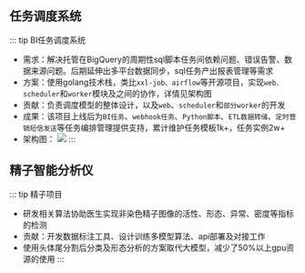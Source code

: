 
## 任务调度系统
::: tip BI任务调度系统
- 需求：解决托管在BigQuery的周期性sql脚本任务间依赖问题、错误告警、数据来源问题。后期延伸出多平台数据同步，sql任务产出报表管理等需求
- 方案：使用golang技术栈，类比`xxl-job、airflow`等开源项目，实现`web、scheduler`和`worker`模块及之间的协作，详情见架构图
- 贡献：负责调度模型的整体设计，以及`web`、`scheduler`和`部分worker`的开发
- 成果：该项目上线后为`BI任务`、`webhook任务`、`Python脚本`、`ETL数据转储`、`定时营销短信发送`等任务编排管理提供支持，累计维护任务模板1k+，任务实例2w+
- 架构图：
![](https://sprintln-1256351233.cos.ap-shanghai.myqcloud.com/img/flowbq.png)
:::

## 精子智能分析仪

::: tip 精子项目
- 研发相关算法协助医生实现非染色精子图像的活性、形态、异常、密度等指标的检测
- 贡献：开发数据标注工具、设计训练多模型算法、api部署及对接工作
- 使用头体尾分割后分类及形态分析的方案取代大模型，减少了50%以上gpu资源的使用
:::
